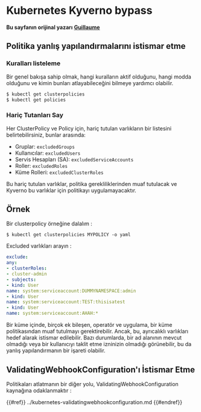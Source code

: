 # Kubernetes Kyverno bypass

**Bu sayfanın orijinal yazarı** [**Guillaume**](https://www.linkedin.com/in/guillaume-chapela-ab4b9a196)

## Politika yanlış yapılandırmalarını istismar etme

### Kuralları listeleme

Bir genel bakışa sahip olmak, hangi kuralların aktif olduğunu, hangi modda olduğunu ve kimin bunları atlayabileceğini bilmeye yardımcı olabilir.
```bash
$ kubectl get clusterpolicies
$ kubectl get policies
```
### Hariç Tutanları Say

Her ClusterPolicy ve Policy için, hariç tutulan varlıkların bir listesini belirtebilirsiniz, bunlar arasında:

- Gruplar: `excludedGroups`
- Kullanıcılar: `excludedUsers`
- Servis Hesapları (SA): `excludedServiceAccounts`
- Roller: `excludedRoles`
- Küme Rolleri: `excludedClusterRoles`

Bu hariç tutulan varlıklar, politika gerekliliklerinden muaf tutulacak ve Kyverno bu varlıklar için politikayı uygulamayacaktır.

## Örnek&#x20;

Bir clusterpolicy örneğine dalalım :&#x20;
```
$ kubectl get clusterpolicies MYPOLICY -o yaml
```
Excluded varlıkları arayın :&#x20;
```yaml
exclude:
any:
- clusterRoles:
- cluster-admin
- subjects:
- kind: User
name: system:serviceaccount:DUMMYNAMESPACE:admin
- kind: User
name: system:serviceaccount:TEST:thisisatest
- kind: User
name: system:serviceaccount:AHAH:*
```
Bir küme içinde, birçok ek bileşen, operatör ve uygulama, bir küme politikasından muaf tutulmayı gerektirebilir. Ancak, bu, ayrıcalıklı varlıkları hedef alarak istismar edilebilir. Bazı durumlarda, bir ad alanının mevcut olmadığı veya bir kullanıcıyı taklit etme izninizin olmadığı görünebilir, bu da yanlış yapılandırmanın bir işareti olabilir.

## ValidatingWebhookConfiguration'ı İstismar Etme

Politikaları atlatmanın bir diğer yolu, ValidatingWebhookConfiguration kaynağına odaklanmaktır :&#x20;

{{#ref}}
../kubernetes-validatingwebhookconfiguration.md
{{#endref}}
